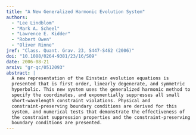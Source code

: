 ```yaml
---
title: "A New Generalized Harmonic Evolution System"
authors:
  - "Lee Lindblom"
  - "Mark A. Scheel"
  - "Lawrence E. Kidder"
  - "Robert Owen"
  - "Oliver Rinne"
jref: "Class. Quant. Grav. 23, S447-S462 (2006)"
doi: "10.1088/0264-9381/23/16/S09"
date: 2006-08-21
arxiv: "gr-qc/0512093"
abstract: |
  A new representation of the Einstein evolution equations is
  presented that is first order, linearly degenerate, and symmetric
  hyperbolic. This new system uses the generalized harmonic method to
  specify the coordinates, and exponentially suppresses all small
  short-wavelength constraint violations. Physical and
  constraint-preserving boundary conditions are derived for this
  system, and numerical tests that demonstrate the effectiveness of
  the constraint suppression properties and the constraint-preserving
  boundary conditions are presented.
---
```

